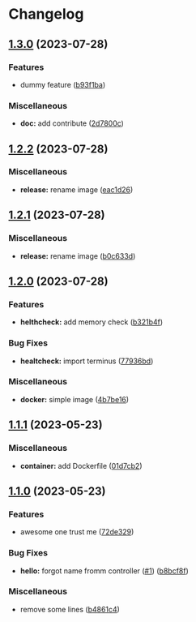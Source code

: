 # Changelog

## [1.3.0](https://github.com/vmonjaret/release-please/compare/v1.2.2...v1.3.0) (2023-07-28)


### Features

* dummy feature ([b93f1ba](https://github.com/vmonjaret/release-please/commit/b93f1ba6f3ee9cacaa2e4e63f6156cc3532cc828))


### Miscellaneous

* **doc:** add contribute ([2d7800c](https://github.com/vmonjaret/release-please/commit/2d7800c35e6380ad949f86a9d652f06465413368))

## [1.2.2](https://github.com/vmonjaret/release-please/compare/v1.2.1...v1.2.2) (2023-07-28)


### Miscellaneous

* **release:** rename image ([eac1d26](https://github.com/vmonjaret/release-please/commit/eac1d266ebb79be39ffb89d80f8b51ba6c85160c))

## [1.2.1](https://github.com/vmonjaret/release-please/compare/v1.2.0...v1.2.1) (2023-07-28)


### Miscellaneous

* **release:** rename image ([b0c633d](https://github.com/vmonjaret/release-please/commit/b0c633d6ef8675d8af0075feec1d0ecaddef2d2b))

## [1.2.0](https://github.com/vmonjaret/release-please/compare/v1.1.1...v1.2.0) (2023-07-28)


### Features

* **helthcheck:** add memory check ([b321b4f](https://github.com/vmonjaret/release-please/commit/b321b4fb3ce8428c7e0a8128e124a498af38a4c7))


### Bug Fixes

* **healtcheck:** import terminus ([77936bd](https://github.com/vmonjaret/release-please/commit/77936bd9a98dd6d42a192cafa28c4d94d714c33a))


### Miscellaneous

* **docker:** simple image ([4b7be16](https://github.com/vmonjaret/release-please/commit/4b7be16464a18db37680b752d2d115c629f70f0b))

## [1.1.1](https://github.com/vmonjaret/release-please/compare/v1.1.0...v1.1.1) (2023-05-23)


### Miscellaneous

* **container:** add Dockerfile ([01d7cb2](https://github.com/vmonjaret/release-please/commit/01d7cb265e7e211bc071675cd3d815176de08d0b))

## [1.1.0](https://github.com/vmonjaret/release-please/compare/v1.0.0...v1.1.0) (2023-05-23)


### Features

* awesome one trust me ([72de329](https://github.com/vmonjaret/release-please/commit/72de3290e80839e5429692868175d5620b97b133))


### Bug Fixes

* **hello:** forgot name fromm controller ([#1](https://github.com/vmonjaret/release-please/issues/1)) ([b8bcf8f](https://github.com/vmonjaret/release-please/commit/b8bcf8f7bdbadc7a4241f8691ddb54d2eb93a31a))


### Miscellaneous

* remove some lines ([b4861c4](https://github.com/vmonjaret/release-please/commit/b4861c4ff759aa27a0f68f3e6c3e0ac5b215e22a))

